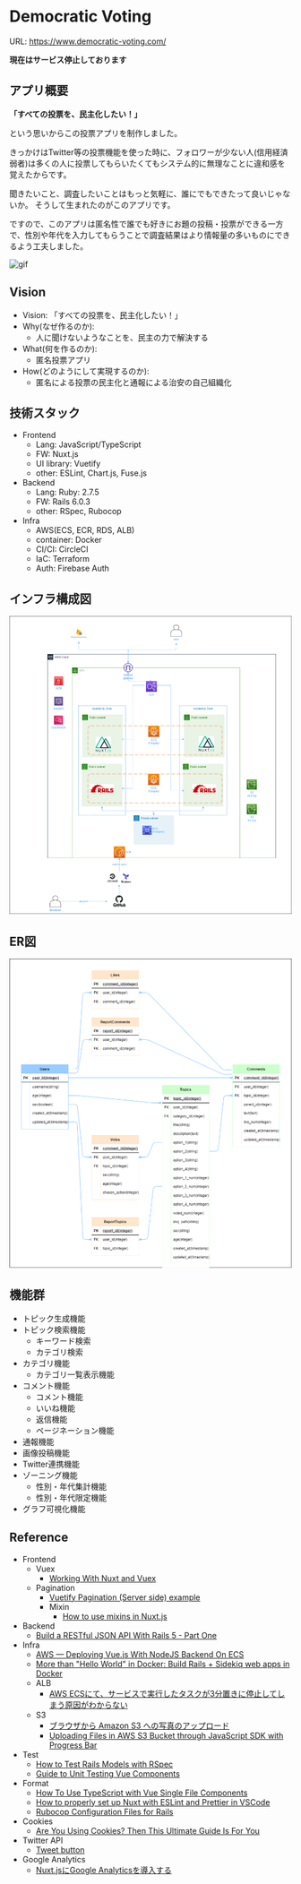 # Democratic Voting

URL: https://www.democratic-voting.com/

**現在はサービス停止しております**

## アプリ概要

**「すべての投票を、民主化したい！」**

という思いからこの投票アプリを制作しました。

きっかけはTwitter等の投票機能を使った時に、フォロワーが少ない人(信用経済弱者)は多くの人に投票してもらいたくてもシステム的に無理なことに違和感を覚えたからです。

聞きたいこと、調査したいことはもっと気軽に、誰にでもできたって良いじゃないか。
そうして生まれたのがこのアプリです。

ですので、このアプリは匿名性で誰でも好きにお題の投稿・投票ができる一方で、性別や年代を入力してもらうことで調査結果はより情報量の多いものにできるよう工夫しました。

![gif](https://github.com/KamiHitoe/img/blob/master/democratic-voting/democratic-voting.gif)

## Vision

- Vision: 「すべての投票を、民主化したい！」
- Why(なぜ作るのか):
  - 人に聞けないようなことを、民主の力で解決する
- What(何を作るのか): 
  - 匿名投票アプリ
- How(どのようにして実現するのか): 
  - 匿名による投票の民主化と通報による治安の自己組織化

## 技術スタック

- Frontend
  - Lang: JavaScript/TypeScript
  - FW: Nuxt.js
  - UI library: Vuetify
  - other: ESLint, Chart.js, Fuse.js
- Backend
  - Lang: Ruby: 2.7.5
  - FW: Rails 6.0.3
  - other: RSpec, Rubocop
- Infra
  - AWS(ECS, ECR, RDS, ALB)
  - container: Docker
  - CI/CI: CircleCI
  - IaC: Terraform
  - Auth: Firebase Auth

## インフラ構成図

![AWS](https://github.com/KamiHitoe/democratic-voting/blob/master/design/infra/architecture.prod.png)

## ER図

![ERD](https://github.com/KamiHitoe/democratic-voting/blob/master/design/backend/ERD.png)

## 機能群

- トピック生成機能
- トピック検索機能
  - キーワード検索
  - カテゴリ検索
- カテゴリ機能
  - カテゴリ一覧表示機能
- コメント機能
  - コメント機能
  - いいね機能
  - 返信機能
  - ページネーション機能
- 通報機能
- 画像投稿機能
- Twitter連携機能
- ゾーニング機能
  - 性別・年代集計機能
  - 性別・年代限定機能
- グラフ可視化機能

## Reference

- Frontend
  - Vuex
    - [Working With Nuxt and Vuex](https://langvad.dev/blog/working-with-nuxt-and-vuex/)
  - Pagination
    - [Vuetify Pagination (Server side) example](https://www.bezkoder.com/vuetify-pagination-server-side/)
    - Mixin
      - [How to use mixins in Nuxt.js](https://medium.com/@seyijosh44/how-to-use-mixins-in-nuxt-js-826724fa251)
- Backend
  - [Build a RESTful JSON API With Rails 5 - Part One](https://www.digitalocean.com/community/tutorials/build-a-restful-json-api-with-rails-5-part-one)
- Infra
  - [AWS — Deploying Vue.js With NodeJS Backend On ECS](https://medium.com/bb-tutorials-and-thoughts/aws-deploying-vue-js-with-nodejs-backend-on-ecs-cd3c3740b0a)
  - [More than "Hello World" in Docker: Build Rails + Sidekiq web apps in Docker](https://dev.to/raphael_jambalos/more-than-hello-world-in-docker-run-rails-sidekiq-web-apps-in-docker-1b37)
  - ALB
    - [AWS ECSにて、サービスで実行したタスクが3分置きに停止してしまう原因がわからない](https://teratail.com/questions/262962)
  - S3
    - [ブラウザから Amazon S3 への写真のアップロード](https://docs.aws.amazon.com/ja_jp/sdk-for-javascript/v2/developer-guide/s3-example-photo-album.html)
    - [Uploading Files in AWS S3 Bucket through JavaScript SDK with Progress Bar](https://medium.com/@shresthshruti09/uploading-files-in-aws-s3-bucket-through-javascript-sdk-with-progress-bar-d2a4b3ee77b5)
- Test
  - [How to Test Rails Models with RSpec](https://semaphoreci.com/community/tutorials/how-to-test-rails-models-with-rspec)
  - [Guide to Unit Testing Vue Components](https://testdriven.io/blog/vue-unit-testing/)
- Format
  - [How To Use TypeScript with Vue Single File Components](https://www.digitalocean.com/community/tutorials/vuejs-using-typescript-with-vue)
  - [How to properly set up Nuxt with ESLint and Prettier in VSCode](https://medium.com/@gogl.alex/how-to-properly-set-up-eslint-with-prettier-for-vue-or-nuxt-in-vscode-e42532099a9c)
  - [Rubocop Configuration Files for Rails](https://prabinpoudel.com.np/articles/rubocop-configuration-files-for-rails/)
- Cookies
  - [Are You Using Cookies? Then This Ultimate Guide Is For You](https://html.com/resources/cookies-ultimate-guide/)
- Twitter API
  - [Tweet button](https://developer.twitter.com/en/docs/twitter-for-websites/tweet-button/guides/web-intent)
- Google Analytics
  - [Nuxt.jsにGoogle Analyticsを導入する](https://tech-broccoli.life/articles/engineer/add-gtag-for-nuxt/)


